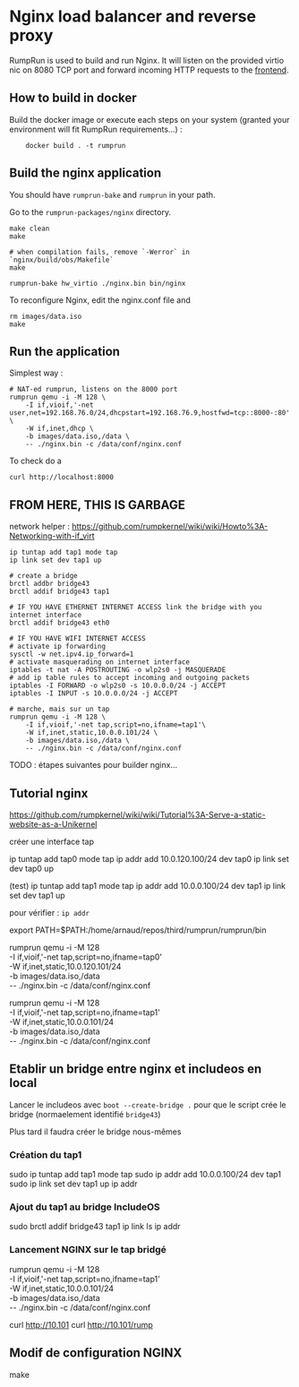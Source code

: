 # Nginx load balancer and reverse proxy

RumpRun is used to build and run Nginx. It will listen on the provided virtio nic on 8080 TCP port and forward incoming HTTP requests to the [frontend](../frontend-runtimejs).

## How to build in docker

Build the docker image or execute each steps on your system (granted your environment will fit RumpRun requirements...) :

        docker build . -t rumprun

## Build the nginx application

You should have `rumprun-bake` and `rumprun` in your path.

Go to the `rumprun-packages/nginx` directory.

    make clean
    make

    # when compilation fails, remove `-Werror` in `nginx/build/obs/Makefile`
    make

    rumprun-bake hw_virtio ./nginx.bin bin/nginx

To reconfigure Nginx, edit the nginx.conf file and

    rm images/data.iso
    make

## Run the application

Simplest way :

    # NAT-ed rumprun, listens on the 8000 port
    rumprun qemu -i -M 128 \
        -I if,vioif,'-net user,net=192.168.76.0/24,dhcpstart=192.168.76.9,hostfwd=tcp::8000-:80' \
        -W if,inet,dhcp \
        -b images/data.iso,/data \
        -- ./nginx.bin -c /data/conf/nginx.conf

To check do a

    curl http://localhost:8000







## FROM HERE, THIS IS GARBAGE

network helper : https://github.com/rumpkernel/wiki/wiki/Howto%3A-Networking-with-if_virt

    ip tuntap add tap1 mode tap
    ip link set dev tap1 up

    # create a bridge
    brctl addbr bridge43
    brctl addif bridge43 tap1

    # IF YOU HAVE ETHERNET INTERNET ACCESS link the bridge with you internet interface
    brctl addif bridge43 eth0

    # IF YOU HAVE WIFI INTERNET ACCESS
    # activate ip forwarding
    sysctl -w net.ipv4.ip_forward=1
    # activate masquerading on internet interface
    iptables -t nat -A POSTROUTING -o wlp2s0 -j MASQUERADE
    # add ip table rules to accept incoming and outgoing packets
    iptables -I FORWARD -o wlp2s0 -s 10.0.0.0/24 -j ACCEPT
    iptables -I INPUT -s 10.0.0.0/24 -j ACCEPT

    # marche, mais sur un tap
    rumprun qemu -i -M 128 \
        -I if,vioif,'-net tap,script=no,ifname=tap1'\
        -W if,inet,static,10.0.0.101/24 \
        -b images/data.iso,/data \
        -- ./nginx.bin -c /data/conf/nginx.conf

TODO : étapes suivantes pour builder nginx...

## Tutorial nginx

https://github.com/rumpkernel/wiki/wiki/Tutorial%3A-Serve-a-static-website-as-a-Unikernel



créer une interface tap

ip tuntap add tap0 mode tap
ip addr add 10.0.120.100/24 dev tap0
ip link set dev tap0 up

(test)
ip tuntap add tap1 mode tap
ip addr add 10.0.0.100/24 dev tap1
ip link set dev tap1 up

pour vérifier : `ip addr`

export PATH=$PATH:/home/arnaud/repos/third/rumprun/rumprun/bin

rumprun qemu -i -M 128 \
        -I if,vioif,'-net tap,script=no,ifname=tap0'\
        -W if,inet,static,10.0.120.101/24 \
        -b images/data.iso,/data \
        -- ./nginx.bin -c /data/conf/nginx.conf

rumprun qemu -i -M 128 \
        -I if,vioif,'-net tap,script=no,ifname=tap1'\
        -W if,inet,static,10.0.0.101/24 \
        -b images/data.iso,/data \
        -- ./nginx.bin -c /data/conf/nginx.conf



## Etablir un bridge entre nginx et includeos en local

Lancer le includeos avec `boot --create-bridge .` pour que le script crée le bridge (normaelement identifié `bridge43`)

Plus tard il faudra créer le bridge nous-mêmes

### Création du tap1

sudo ip tuntap add tap1 mode tap
sudo ip addr add 10.0.0.100/24 dev tap1
sudo ip link set dev tap1 up
ip addr

### Ajout du tap1 au bridge IncludeOS

sudo brctl addif bridge43 tap1
ip link ls
ip addr

### Lancement NGINX sur le tap bridgé

rumprun qemu -i -M 128 \
    -I if,vioif,'-net tap,script=no,ifname=tap1' \
    -W if,inet,static,10.0.0.101/24 \
    -b images/data.iso,/data \
    -- ./nginx.bin -c /data/conf/nginx.conf


curl http://10.101
curl http://10.101/rump

## Modif de configuration NGINX

make

